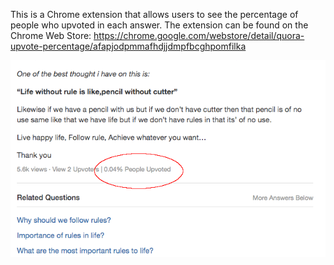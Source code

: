 This is a Chrome extension that allows users to see the percentage of people who upvoted in each answer. The extension can be found on the Chrome Web Store: https://chrome.google.com/webstore/detail/quora-upvote-percentage/afapjodpmmafhdjjdmpfbcghpomfilka

![Screenshot](screenshot.png)
